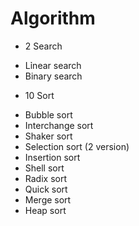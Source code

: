 # Algorithm
- 2 Search
 + Lỉnear search
 + Binary search
- 10 Sort
 + Bubble sort
 + Interchange sort
 + Shaker sort
 + Selection sort (2 version)
 + Insertion sort
 + Shell sort
 + Radix sort
 + Quick sort
 + Merge sort
 + Heap sort
